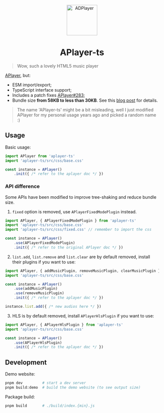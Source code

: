 <p align="center">
<img src="https://i.imgur.com/LnPvZvO.png" alt="ADPlayer" width="100">
</p>
<h1 align="center">APlayer-ts</h1>

> Wow, such a lovely HTML5 music player

[APlayer](https://github.com/MoePlayer/APlayer/), but:

- ESM import/export;
- TypeScript interface support;
- Includes a patch fixes [APlayer#283](https://github.com/DIYgod/APlayer/issues/283);
- Bundle size **from 58KB to less than 30KB**. See this [blog post](https://blog.liuly.moe/posts/tree-shaking) for details.

> The name 'APlayer-ts' might be a bit misleading, well I just modified APlayer for my personal usage years ago and picked a random name :)

## Usage

Basic usage:

```TypeScript
import APlayer from 'aplayer-ts'
import 'aplayer-ts/src/css/base.css'

const instance = APlayer()
    .init({ /* refer to the aplayer doc */ })
```

### API difference

Some APIs have been modified to improve tree-shaking and reduce bundle size.

1. `fixed` option is removed, use `APlayerFixedModePlugin` instead.

```TypeScript
import APlayer, { APlayerFixedModePlugin } from 'aplayer-ts'
import 'aplayer-ts/src/css/base.css'
import 'aplayer-ts/src/css/fixed.css' // remember to import the css

const instance = APlayer()
    .use(APlayerFixedModePlugin)
    .init({ /* refer to the original APlayer doc */ })
```

2. `list.add`, `list.remove` and `list.clear` are by default removed, install their plugins if you want to use:

```TypeScript
import APlayer, { addMusicPlugin, removeMusicPlugin, clearMusicPlugin } from 'aplayer-ts'
import 'aplayer-ts/src/css/base.css'

const instance = APlayer()
    .use(addMusicPlugin)
    .use(removeMusicPlugin)
    .init({ /* refer to the aplayer doc */ })

instance.list.add({ /* new audios here */ })
```

3. HLS is by default removed, install `APlayerHlsPlugin` if you want to use:

```TypeScript
import APlayer, { APlayerHlsPlugin } from 'aplayer-ts'
import 'aplayer-ts/src/css/base.css'

const instance = APlayer()
    .use(APlayerHlsPlugin)
    .init({ /* refer to the aplayer doc */ })
```

## Development

Demo website:

```bash
pnpm dev         # start a dev server
pnpm build:demo  # build the demo website (to see output size)
```

Package build:

```bash
pnpm build       # ./build/index.{min}.js
```
